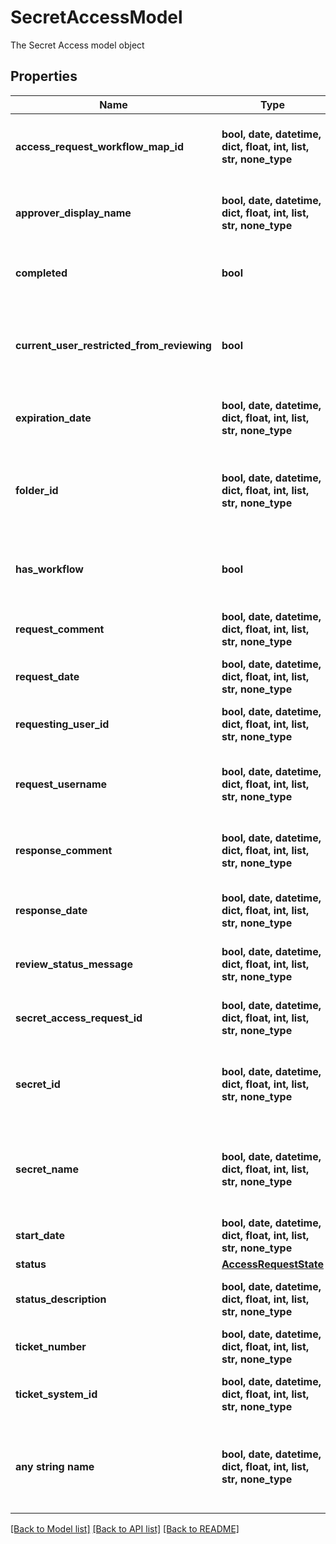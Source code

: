 # SecretAccessModel

The Secret Access model object

## Properties
Name | Type | Description | Notes
------------ | ------------- | ------------- | -------------
**access_request_workflow_map_id** | **bool, date, datetime, dict, float, int, list, str, none_type** | The Id of the Access Request Workflow Map. | [optional] 
**approver_display_name** | **bool, date, datetime, dict, float, int, list, str, none_type** | The Display Name of the Approver of the request | [optional] 
**completed** | **bool** | Indicating if request has been completed | [optional] 
**current_user_restricted_from_reviewing** | **bool** | Indicating if current user is restricted from viewing the request | [optional] 
**expiration_date** | **bool, date, datetime, dict, float, int, list, str, none_type** | The Expiration Date of the request | [optional] 
**folder_id** | **bool, date, datetime, dict, float, int, list, str, none_type** | The Folder Id of the Secret associated to the access request. | [optional] 
**has_workflow** | **bool** | Indicating if request is associated to a Work Flow | [optional] 
**request_comment** | **bool, date, datetime, dict, float, int, list, str, none_type** | The Comment of the request. | [optional] 
**request_date** | **bool, date, datetime, dict, float, int, list, str, none_type** | The Date of the request. | [optional] 
**requesting_user_id** | **bool, date, datetime, dict, float, int, list, str, none_type** | The Id of the User requesting access. | [optional] 
**request_username** | **bool, date, datetime, dict, float, int, list, str, none_type** | The Username of the User requesting access. | [optional] 
**response_comment** | **bool, date, datetime, dict, float, int, list, str, none_type** | The Comment of the response to the request | [optional] 
**response_date** | **bool, date, datetime, dict, float, int, list, str, none_type** | The Date of the response to the request | [optional] 
**review_status_message** | **bool, date, datetime, dict, float, int, list, str, none_type** | The Review Status Message of the request | [optional] 
**secret_access_request_id** | **bool, date, datetime, dict, float, int, list, str, none_type** | The Id of the Secret Access Request. | [optional] 
**secret_id** | **bool, date, datetime, dict, float, int, list, str, none_type** | The Id of the Secret associated to the access request. | [optional] 
**secret_name** | **bool, date, datetime, dict, float, int, list, str, none_type** | The Name of the Secret associated to the access request. | [optional] 
**start_date** | **bool, date, datetime, dict, float, int, list, str, none_type** | The Start Date of the request. | [optional] 
**status** | [**AccessRequestState**](AccessRequestState.md) |  | [optional] 
**status_description** | **bool, date, datetime, dict, float, int, list, str, none_type** | The Status Description of the request | [optional] 
**ticket_number** | **bool, date, datetime, dict, float, int, list, str, none_type** | The Ticket Number of the request | [optional] 
**ticket_system_id** | **bool, date, datetime, dict, float, int, list, str, none_type** | The Ticket System Id of the request | [optional] 
**any string name** | **bool, date, datetime, dict, float, int, list, str, none_type** | any string name can be used but the value must be the correct type | [optional]

[[Back to Model list]](../README.md#documentation-for-models) [[Back to API list]](../README.md#documentation-for-api-endpoints) [[Back to README]](../README.md)



